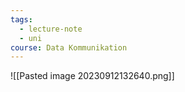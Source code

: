 ```yaml
---
tags:
  - lecture-note
  - uni
course: Data Kommunikation
---
```

![[Pasted image 20230912132640.png]]
